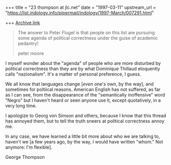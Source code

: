 +++
title = "23 thompson at jlc.net"
date = "1997-03-11"
upstream_url = "https://list.indology.info/pipermail/indology/1997-March/007291.html"

+++
[Archive link](https://list.indology.info/pipermail/indology/1997-March/007291.html)

>The answer to Peter Flugel is that people on this list are
>pursuing some agenda of political correctness under the guise
>of academic pedantry!
>
>peter moore

I myself wonder about the "agenda" of people who are more disturbed by
political correctness than they are by what Dominique Thillaud eloquently
calls "nazionalism".  It's a matter of personal preference, I guess.

We all know that languages change [*even* one's own, by the way], and
sometimes for poltiical reasons.  American English has not suffered, as far
as I can see, from the disappearance of the "semantically inoffensive" word
"Negro" but I haven't heard or seen anyone use it, except quotatively, in a
very long time.

I apologize to Georg von Simson and others, because I know that this thread
has annoyed them, but to tell the truth sneers at political correctness
annoy me.

In any case, we have learned a little bit more about who we are talking to,
haven't we [a few years ago, by the way, I would have written "whom."  Not
anymore: I'm flexible].

George Thompson










